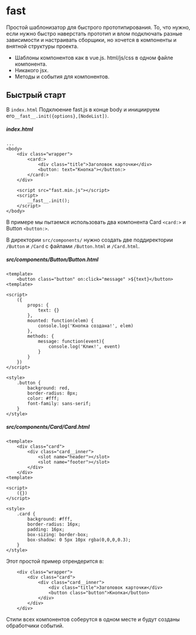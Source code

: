 # fast
Простой шаблонизатор для быстрого прототипирования. То, что нужно, если нужно быстро наверстать прототип и влом подключать разные зависимости и настраивать сборщики, но хочется в компоненты и внятной структуры проекта. 

+ Шаблоны компонентов как в vue.js. html/js/css в одном файле компонента.
+ Никакого jsx.
+ Методы и события для компонентов.

## Быстрый старт
В `index.html` Подклюение fast.js в конце body и инициируем его`__fast__.init({options},[NodeList])`.

##### index.html
```
... 
<body>
    <div class="wrapper">
        <card:>
            <div class="title">Заголовок карточки</div>
            <button: text="Кнопка"></button:>
        </card:>
    </div>

    <script src="fast.min.js"></script>
    <script>
        __fast__.init();
    </script>
</body>
```

В примере мы пытаемся использовать два компонента Card `<card:>` и Button `<button:>`.

В директории `src/components/` нужно создать две поддиректории `/Button` и `/Card` с файлами `/Button.html` и `/Card.html`.

##### src/components/Button/Button.html
```
<template>
    <button class="button" on:click="message" >${text}</button>
<template>

<script>
    ({
        props: {
            text: {}
        },
        mounted: function(elem) {
            console.log('Кнопка создана!', elem)
        },
        methods: {
            message: function(event){
                console.log('Клик!', event)
            }
        }
    })
</script>

<style>
    .button {
        background: red,
        border-radius: 8px;
        color: #fff;
        font-family: sans-serif;
    }
</style>
```

##### src/components/Card/Card.html

```
<template>
    <div class="card">
        <div class="card__inner">
            <slot name="header"></slot>
            <slot name="footer"></slot>
        </div>    
    </div>
<template>

<script>
    ({})
</script>

<style>
    .card {
        background: #fff,
        border-radius: 16px;
        padding: 16px;
        box-sizing: border-box;
        box-shadow: 0 5px 10px rgba(0,0,0,0.3);
    }
</style>
```

Этот простой пример отрендерится в:

```
    <div class="wrapper">
        <div class="card">
            <div class="card__inner">
                <div class="title">Заголовок карточки</div>
                <button class="button">Кнопка</button>
            </div>
        </div>    
    </div>
```
Стили всех компонентов соберутся в одном месте и будут созданы обработчики событий. 